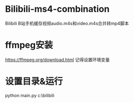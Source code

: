 # Bilibili-ms4-combination

Bilibili B站手机缓存视频audio.m4s和video.m4s合并转mp4脚本

# ffmpeg安装

https://ffmpeg.org/download.html
记得设置环境变量

# 设置目录&运行

python main.py c:\bilibili
